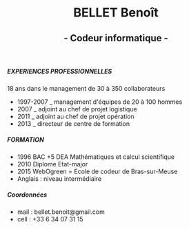 
<html>
    <head>
        <link href="stylesheet.css"/>
    </head>
    <body>
    <header> 
        <div>
            <h1>BELLET Benoît</h1>
            <h2> - Codeur informatique - </h2>
        </div>
    </header>
    <main>
        <h5>EXPERIENCES PROFESSIONNELLES</h5>
        <p> 18 ans dans le management de 30 à 350 collaborateurs</p>
        <ul>
            <li> 1997-2007 _ management d'équipes de 20 à 100 hommes </li>
            <li> 2007 _ adjoint au chef de projet logistique </li>
            <li> 2011 _ adjoint au chef de projet opération </li>
            <li> 2013 _ directeur de centre de formation </li>
        </ul>
        <h5>FORMATION</h5>
        <ul>
            <li> 1996 BAC +5 DEA Mathématiques et calcul scientifique</li>
            <li> 2010 Diplome Etat-major</li>
            <li> 2015 WebOgreen = Ecole de codeur de Bras-sur-Meuse</li>
            <li> Anglais : niveau intermédiaire</li>
        </ul>
     </main>
    <footer>
        <h5>Coordonnées</h5>
        <ul>
            <li> mail : bellet.benoit@gmail.com </li>
            <li> cell : +33 6 34 07 31 15 </li>
        </ul>
    </footer>
   </body>
</html>
